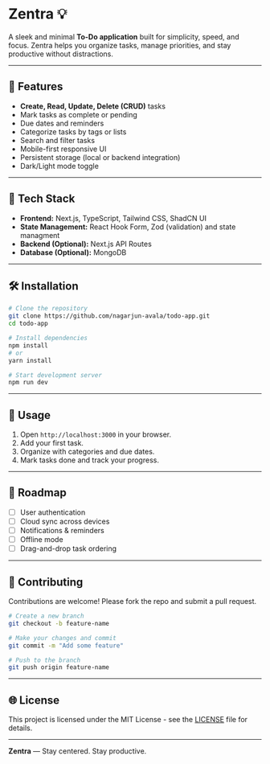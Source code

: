 # Zentra 💡

A sleek and minimal **To-Do application** built for simplicity, speed, and focus. Zentra helps you organize tasks, manage priorities, and stay productive without distractions.

---

## 💠 Features

* **Create, Read, Update, Delete (CRUD)** tasks
* Mark tasks as complete or pending
* Due dates and reminders
* Categorize tasks by tags or lists
* Search and filter tasks
* Mobile-first responsive UI
* Persistent storage (local or backend integration)
* Dark/Light mode toggle

---

## 🐳 Tech Stack

* **Frontend:** Next.js, TypeScript, Tailwind CSS, ShadCN UI
* **State Management:** React Hook Form, Zod (validation) and state managment
* **Backend (Optional):** Next.js API Routes
* **Database (Optional):** MongoDB

---

## 🛠️ Installation

```bash
# Clone the repository
git clone https://github.com/nagarjun-avala/todo-app.git
cd todo-app

# Install dependencies
npm install
# or
yarn install

# Start development server
npm run dev
```

---

## 🔗 Usage

1. Open `http://localhost:3000` in your browser.
2. Add your first task.
3. Organize with categories and due dates.
4. Mark tasks done and track your progress.

---

## 📝 Roadmap

* [ ] User authentication
* [ ] Cloud sync across devices
* [ ] Notifications & reminders
* [ ] Offline mode
* [ ] Drag-and-drop task ordering

---

## 👥 Contributing

Contributions are welcome! Please fork the repo and submit a pull request.

```bash
# Create a new branch
git checkout -b feature-name

# Make your changes and commit
git commit -m "Add some feature"

# Push to the branch
git push origin feature-name
```

---

## 🌐 License

This project is licensed under the MIT License - see the [LICENSE](LICENSE) file for details.

---

**Zentra** — Stay centered. Stay productive.
